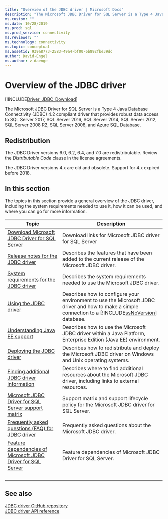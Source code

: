 ```yaml
---
title: "Overview of the JDBC driver | Microsoft Docs"
description: "The Microsoft JDBC Driver for SQL Server is a Type 4 Java Database Connectivity (JDBC) 4.2 compliant driver that provides data access to SQL databases."
ms.custom: ""
ms.date: 10/28/2019
ms.prod: sql
ms.prod_service: connectivity
ms.reviewer: ""
ms.technology: connectivity
ms.topic: conceptual
ms.assetid: 939a8773-2583-49a4-bf00-6b892fbe39dc
author: David-Engel
ms.author: v-daenge
---
```

# Overview of the JDBC driver

[!INCLUDE[Driver_JDBC_Download](../../includes/driver_jdbc_download.md)]

The Microsoft JDBC Driver for SQL Server is a Type 4 Java Database Connectivity (JDBC) 4.2 compliant driver that provides robust data access to SQL Server 2017, SQL Server 2016, SQL Server 2014, SQL Server 2012, SQL Server 2008 R2, SQL Server 2008, and Azure SQL Database.  

## Redistribution

The JDBC Driver versions 6.0, 6.2, 6.4, and 7.0 are redistributable. Review the _Distributable Code_ clause in the license agreements.

The JDBC Driver versions 4.x are old and obsolete. Support for 4.x expired before 2018.

## In this section  

The topics in this section provide a general overview of the JDBC driver, including the system requirements needed to use it, how it can be used, and where you can go for more information.  

|Topic|Description|  
|-----------|-----------------|  
|[Download Microsoft JDBC Driver for SQL Server](../../connect/jdbc/download-microsoft-jdbc-driver-for-sql-server.md)|Download links for Microsoft JDBC driver for SQL Server|  
|[Release notes for the JDBC driver](../../connect/jdbc/release-notes-for-the-jdbc-driver.md)|Describes the features that have been added to the current release of the Microsoft JDBC driver.|  
|[System requirements for the JDBC driver](../../connect/jdbc/system-requirements-for-the-jdbc-driver.md)|Describes the system requirements needed to use the Microsoft JDBC driver.|  
|[Using the JDBC driver](../../connect/jdbc/using-the-jdbc-driver.md)|Describes how to configure your environment to use the Microsoft JDBC driver and how to make a simple connection to a [!INCLUDE[ssNoVersion](../../includes/ssnoversion-md.md)] database.|  
|[Understanding Java EE support](../../connect/jdbc/understanding-java-ee-support.md)|Describes how to use the Microsoft JDBC driver within a Java Platform, Enterprise Edition (Java EE) environment.|  
|[Deploying the JDBC driver](../../connect/jdbc/deploying-the-jdbc-driver.md)|Describes how to redistribute and deploy the Microsoft JDBC driver on Windows and Unix operating systems.|  
|[Finding additional JDBC driver information](../../connect/jdbc/finding-additional-jdbc-driver-information.md)|Describes where to find additional resources about the Microsoft JDBC driver, including links to external resources.|  
|[Microsoft JDBC Driver for SQL Server support matrix](../../connect/jdbc/microsoft-jdbc-driver-for-sql-server-support-matrix.md)|Support matrix and support lifecycle policy for the Microsoft JDBC driver for SQL Server.|  
|[Frequently asked questions &#40;FAQ&#41; for JDBC driver](../../connect/jdbc/frequently-asked-questions-faq-for-jdbc-driver.md)|Frequently asked questions about the Microsoft JDBC driver.|  
|[Feature dependencies of Microsoft JDBC Driver for SQL Server](../../connect/jdbc/feature-dependencies-of-microsoft-jdbc-driver-for-sql-server.md)|Feature dependencies of Microsoft JDBC Driver for SQL Server.|
| &nbsp; | &nbsp; |

## See also  
 [JDBC driver GitHub repository](https://github.com/microsoft/mssql-jdbc)  
 [JDBC driver API reference](../../connect/jdbc/reference/jdbc-driver-api-reference.md)  
  
  
